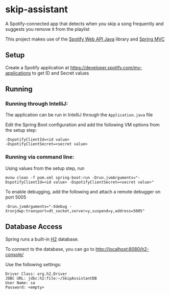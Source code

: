 # skip-assistant
A Spotify-connected app that detects when you skip a song frequently and suggests you remove it from the playlist

This project makes use of the [Spotify Web API Java](https://github.com/thelinmichael/spotify-web-api-java) library
and [Spring MVC](https://docs.spring.io/spring/docs/current/spring-framework-reference/web.html)

## Setup
Create a Spotify application at <https://developer.spotify.com/my-applications> to get ID and Secret values 

## Running

### Running through IntelliJ:
The application can be run in IntelliJ through the `Application.java` file

Edit the Spring Boot configuration and add the following VM options from the setup step:

    -DspotifyClientId=<id value>
    -DspotifyClientSecret=<secret value>

### Running via command line:
Using values from the setup step, run

    mvnw clean -f pom.xml spring-boot:run -Drun.jvmArguments="-DspotifyClientId=<id value> -DspotifyClientSecret=<secret value>"
    
To enable debugging, add the following and attach a remote debugger on port 5005
    
    -Drun.jvmArguments="-Xdebug -Xrunjdwp:transport=dt_socket,server=y,suspend=y,address=5005"

## Database Access
Spring runs a built-in [H2](http://www.h2database.com/html/main.html) database.

To connect to the database, you can go to <http://localhost:8080/h2-console/>

Use the following settings:

    Driver Class: org.h2.Driver
    JDBC URL: jdbc:h2:file:~/SkipAssistantDB
    User Name: sa
    Password: <empty>
